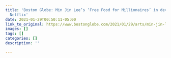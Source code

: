 ```yaml
---
title: 'Boston Globe: Min Jin Lee’s ‘Free Food for Millionaires’ in development at
  Netflix'
date: 2021-01-29T00:50:11-05:00
link_to_original: https://www.bostonglobe.com/2021/01/29/arts/min-jin-lees-free-food-millionaires-development-netflix/
images: []
tags: []
categories: []
description: ''

---
```

